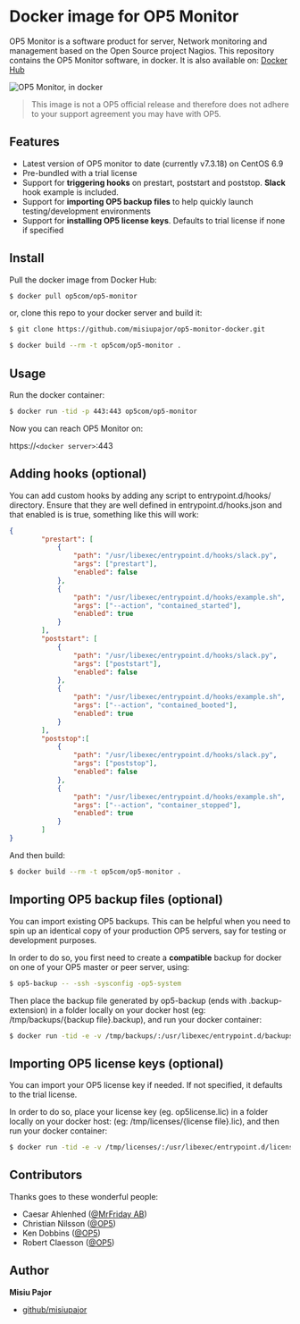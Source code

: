 # Docker image for OP5 Monitor
OP5 Monitor is a software product for server, Network monitoring and management based on the Open Source project Nagios.
This repository contains the OP5 Monitor software, in docker. It is also available on: [Docker Hub](https://hub.docker.com/r/op5com/op5-monitor)

![OP5 Monitor, in docker](https://user-images.githubusercontent.com/2470979/30489703-398bcd3e-9a38-11e7-88e3-8b2da7b67a4f.png)

> This image is not a OP5 official release and therefore does not adhere to your support agreement you may have with OP5.

## Features

 * Latest version of OP5 monitor to date (currently v7.3.18) on CentOS 6.9
 * Pre-bundled with a trial license
 * Support for **triggering hooks** on prestart, poststart and poststop. **Slack** hook example is included.
 * Support for **importing OP5 backup files** to help quickly launch testing/development environments
 * Support for **installing OP5 license keys**. Defaults to trial license if none if specified

## Install

Pull the docker image from Docker Hub:

```sh
$ docker pull op5com/op5-monitor
```

or, clone this repo to your docker server and build it:

```sh
$ git clone https://github.com/misiupajor/op5-monitor-docker.git
```

```sh
$ docker build --rm -t op5com/op5-monitor .
```

## Usage

Run the docker container:

```sh
$ docker run -tid -p 443:443 op5com/op5-monitor
```

Now you can reach OP5 Monitor on:

https://`<docker server>`:443

## Adding hooks (optional)

You can add custom hooks by adding any script to entrypoint.d/hooks/ directory. Ensure that they are well defined in entrypoint.d/hooks.json and that enabled is is true, something like this will work:

```json
{
        "prestart": [
            {
                "path": "/usr/libexec/entrypoint.d/hooks/slack.py",
                "args": ["prestart"],
                "enabled": false
            },
            {
                "path": "/usr/libexec/entrypoint.d/hooks/example.sh",
                "args": ["--action", "contained_started"],
                "enabled": true
            }
        ],
        "poststart": [
            {
                "path": "/usr/libexec/entrypoint.d/hooks/slack.py",
                "args": ["poststart"],
                "enabled": false
            },
            {
                "path": "/usr/libexec/entrypoint.d/hooks/example.sh",
                "args": ["--action", "contained_booted"],
                "enabled": true
            }
        ],
        "poststop":[
            {
                "path": "/usr/libexec/entrypoint.d/hooks/slack.py",
                "args": ["poststop"],
                "enabled": false
            },
            {
                "path": "/usr/libexec/entrypoint.d/hooks/example.sh",
                "args": ["--action", "container_stopped"],
                "enabled": true
            }
        ]
}
```

And then build:

```sh
$ docker build --rm -t op5com/op5-monitor .
```

## Importing OP5 backup files (optional)

You can import existing OP5 backups. This can be helpful when you need to spin up an identical copy of your production OP5 servers, say for testing or development purposes.

In order to do so, you first need to create a **compatible** backup for docker on one of your OP5 master or peer server, using:
```sh
$ op5-backup -- -ssh -sysconfig -op5-system
```

Then place the backup file generated by op5-backup (ends with .backup-extension) in a folder locally on your docker host (eg: /tmp/backups/{backup file}.backup), and run your docker container:

```sh
$ docker run -tid -e -v /tmp/backups/:/usr/libexec/entrypoint.d/backups/ IMPORT_BACKUP=<backup file>.backup -p 443:443 op5com/op5-monitor
```

## Importing OP5 license keys (optional)

You can import your OP5 license key if needed. If not specified, it defaults to the trial license.

In order to do so, place your license key (eg. op5license.lic) in a folder locally on your docker host: (eg: /tmp/licenses/{license file}.lic), and then run your docker container:

```sh
$ docker run -tid -e -v /tmp/licenses/:/usr/libexec/entrypoint.d/licenses/ LICENSE_KEY=<license file>.lic -p 443:443 op5com/op5-monitor
```


## Contributors

Thanks goes to these wonderful people:

* Caesar Ahlenhed ([@MrFriday AB](https://www.mrfriday.com))
* Christian Nilsson ([@OP5](https://www.op5.com))
* Ken Dobbins ([@OP5](https://www.op5.com))
* Robert Claesson ([@OP5](https://www.op5.com))

## Author
**Misiu Pajor**

* [github/misiupajor](https://github.com/misiupajor)
